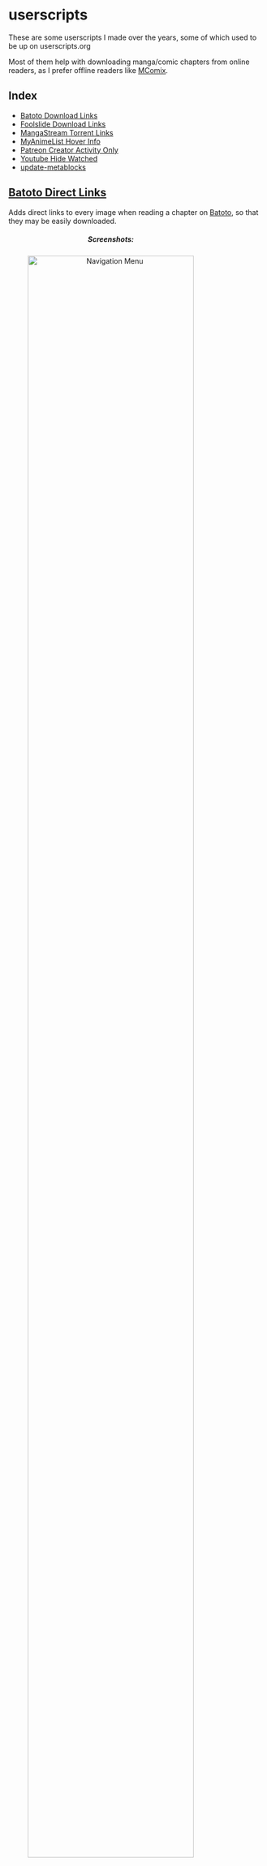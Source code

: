 userscripts
==================

These are some userscripts I made over the years,
some of which used to be up on userscripts.org  

Most of them help with downloading manga/comic chapters from online readers,
as I prefer offline readers like [MComix](http://sourceforge.net/projects/mcomix/).


Index
-----
 * [Batoto Download Links](#batoto-download-links)
 * [Foolslide Download Links](#foolslide-download-links)
 * [MangaStream Torrent Links](#mangastream-torrent-links)
 * [MyAnimeList Hover Info](#myanimelist-hover-info)
 * [Patreon Creator Activity Only](#patreon-creator-activity-only)
 * [Youtube Hide Watched](#youtube-hide-watched)
 * [update-metablocks](#update-metablocks)



<h2 id="batoto-download-links">
	<a href="batoto-direct-links/batoto_direct_links.user.js">Batoto Direct Links</a>
</h2>

Adds direct links to every image when reading a chapter on [Batoto](http://http://www.batoto.net),
so that they may be easily downloaded.


<div class="screenshots" style="max-width: 80%" align="center">
	<h5>Screenshots:</h5>
	<img src="http://i.imgur.com/VXo2aAB.png" width="90%" alt="Navigation Menu" />
    <img src="http://i.imgur.com/Lz1oCWh.png" width="45%" alt="Batoto Direct Links" />
    <img src="http://i.imgur.com/FpaIC0D.png" width="45%" alt="Batoto Clean" />

</div>


<h2 id="foolslide-download-links">
        <a href="foolslide-download-links/foolslide-download-links.user.js">FoOlslide Download Links</a>
</h2>

Adds Download Links to Foolslide reader links on a (front) page.

Is only set to work for [Akashi Scans](http://akashiscans.com/) by default,
but should work for any page you know contains links to a [FoOlslide](https://foolcode.github.io/FoOlSlide/) reader.

<div class="screenshots" style="max-wdith: 80%" align="center">
	<h5>Screenshots:</h5>
    <img src="http://i.imgur.com/0UpEihx.png" alt="Download links" />
    <br />
    <img src="http://i.imgur.com/f0GgH1D.png" width="75%" alt="Multiple Download Links" />
</div>



<h2 id="mangastream-torrent-links">
	<a href="mangastream-torrent-links/mangastream_torrent_link.user.js">Mangastream Torrent Links</a>
</h2>

Provides direct image and external download links for the the 
[MangaStream](http://mangastream.com/) Reader.

 <div class="screenshots" style="max-width: 80%" align="center">
	<h5>Screenshots:</h5>
    <img src="http://i.imgur.com/ieHxlwd.png" alt="Navigation Menu" />
    <img src="http://i.imgur.com/474MQmC.png" width="33%" alt="Direct Links" />
    <img src="http://i.imgur.com/mWIIKGy.png" width="33%" alt="Torrent Links" />
</div>

<h2 id="myanimelist-hover-info">
	<a href="myanimelist-hover-info/myanimelist-hover-info.user.js">MyAnimeList Hover Info</a>
</h2>

Adds hovering info boxes to links on [MyAnimeList](http://myanimelist.net) 
similar to the ones on Top Anime/Manga pages, to normal links.  

**Note**: This is a very dirty hack; it doesn't work great, and it never will.

<div class="screenshots" style="max-width: 80%" align="center">
	<h5>Screenshots:</h5>
    <img src="http://i.imgur.com/7FWhhrR.png" width="45%"alt="On shared lists" />
	<img src="http://i.imgur.com/GWoKkvR.png" width="45%"alt="On profiles" />
</div>


<h2 id="patreon-creator-activity-only">
	<a href="patreon-creator-activity-only/Patreon_Creator_Activity_Only.user.js">Patreon Activity Only</a>
</h2>

Hides non-creator posts on [Patreon](https://www.patreon.com/)
from a projects Activity page.

<div class="screenshots" style="max-width: 80%" align="center">
	<h5>Screenshots:</h5>
    <img src="http://i.imgur.com/F21HAI5.png" width="45%" alt="Hide comments off" />
    <img src="http://i.imgur.com/J3KBBWo.png" width="45%" alt="Hide comments on"  />
</div>


<h2 id="youtube-hide-watched">
	<a href="youtube-hide-watched/youtube-hide-watched.user.js">Youtube Hide Watched</a>
</h2>

A no-nonsense userscript that hides watched videos from your subscription inbox on [Youtube](https://www.youtube.com/feed/subscriptions).


<div class="screenshots" style="max-width: 80%" align="center">
	<h5>Screenshots:</h5>
    <img src="http://i.imgur.com/1i1P5bI.png" width="90%" alt="Navigation Menu" />
    <img src="http://i.imgur.com/4Y9AsDi.png" width="45%" alt="Hide Videos off" />
    <img src="http://i.imgur.com/4EuPN1x.png" width="45%" alt="Hide videos on"  />
</div>


<h2 id="update-metablocks">
	<a href="update-metablocks">update-metablocks</a>
</h2>

update-metablocks is a small shell script that takes the  
```javascript
       ==Userscript==

      ==/Userscript==
```
metablocks from userscript files, and copies them into *.meta.js files.  
It's current features also inclede automatic @date updating and insertion.

For examples run ```sh $ ./update-metablocks --help```;  
or ```sh ./update-metablocks */*.user.js``` to do a dry run on all user.js files.